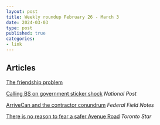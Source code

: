 ```yaml
---
layout: post
title: Weekly roundup February 26 - March 3
date: 2024-03-03
type: post
published: true
categories:
- link
---
```


## Articles

[The friendship problem](https://rojospinks.substack.com/p/the-friendship-problem "The friendship problem. By Rosie Spinks")

[Calling BS on government sticker shock](https://nationalpost.com/opinion/chris-selley-calling-bs-on-government-sticker-shock "Chris Selley: Calling BS on government sticker shock") *National Post*

[ArriveCan and the contractor conundrum](https://federal-field-notes.ca/articles/2024-02-22-arrivecan-and-the-contractor-conundrum/ "ArriveCan and the contractor conundrum. By Paul Craig") *Federal Field Notes*

[There is no reason to fear a safer Avenue Road](https://www.thestar.com/opinion/contributors/there-is-no-reason-to-fear-a-safer-avenue-road/article_d07ce7ea-cc50-11ee-818d-9761a3ac7009.html "There is no reason to fear a safer Avenue Road. By Albert Koehl") *Toronto Star*
